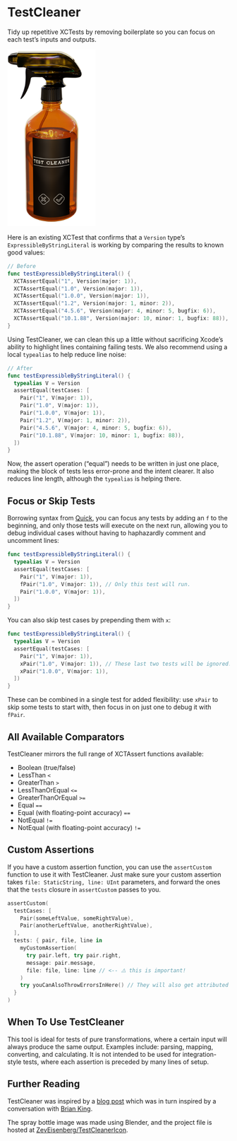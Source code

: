 # TestCleaner

Tidy up repetitive XCTests by removing boilerplate so you can focus on each test’s inputs and outputs.

<picture>
  <source media="(prefers-color-scheme: dark)" srcset="TestCleanerDark.png">
  <source media="(prefers-color-scheme: light)" srcset="TestCleanerLight.png">
  <img alt="a photo-real 3D render of a fancy spray bottle. The label says TEST CLEANER and has artwork reminiscent of the Xcode icons for passing and failing tests." src="TestCleanerDark.png" width=200>
</picture>

Here is an existing XCTest that confirms that a `Version` type’s `ExpressibleByStringLiteral` is working by comparing the results to known good values:

```swift
// Before
func testExpressibleByStringLiteral() {
  XCTAssertEqual("1", Version(major: 1)),
  XCTAssertEqual("1.0", Version(major: 1)),
  XCTAssertEqual("1.0.0", Version(major: 1)),
  XCTAssertEqual("1.2", Version(major: 1, minor: 2)),
  XCTAssertEqual("4.5.6", Version(major: 4, minor: 5, bugfix: 6)),
  XCTAssertEqual("10.1.88", Version(major: 10, minor: 1, bugfix: 88)),
}
```

Using TestCleaner, we can clean this up a little without sacrificing Xcode’s ability to highlight lines containing failing tests. We also recommend using a local `typealias` to help reduce line noise:

```swift
// After
func testExpressibleByStringLiteral() {
  typealias V = Version
  assertEqual(testCases: [
    Pair("1", V(major: 1)),
    Pair("1.0", V(major: 1)),
    Pair("1.0.0", V(major: 1)),
    Pair("1.2", V(major: 1, minor: 2)),
    Pair("4.5.6", V(major: 4, minor: 5, bugfix: 6)),
    Pair("10.1.88", V(major: 10, minor: 1, bugfix: 88)),
  ])
}
```

Now, the assert operation (“equal”) needs to be written in just one place, making the block of tests less error-prone and the intent clearer. It also reduces line length, although the `typealias` is helping there.

## Focus or Skip Tests

Borrowing syntax from [Quick](https://github.com/Quick/Quick), you can focus any tests by adding an `f` to the beginning, and only those tests will execute on the next run, allowing you to debug individual cases without having to haphazardly comment and uncomment lines:

```swift
func testExpressibleByStringLiteral() {
  typealias V = Version
  assertEqual(testCases: [
    Pair("1", V(major: 1)),
    fPair("1.0", V(major: 1)), // Only this test will run.
    Pair("1.0.0", V(major: 1)),
  ])
}
```

You can also skip test cases by prepending them with `x`:

```swift
func testExpressibleByStringLiteral() {
  typealias V = Version
  assertEqual(testCases: [
    Pair("1", V(major: 1)),
    xPair("1.0", V(major: 1)), // These last two tests will be ignored.
    xPair("1.0.0", V(major: 1)),
  ])
}
```

These can be combined in a single test for added flexibility: use `xPair` to skip some tests to start with, then focus in on just one to debug it with `fPair`.

## All Available Comparators

TestCleaner mirrors the full range of XCTAssert functions available:

- Boolean (true/false)
- LessThan `<`
- GreaterThan `>`
- LessThanOrEqual `<=`
- GreaterThanOrEqual `>=`
- Equal `==`
- Equal (with floating-point accuracy) `==`
- NotEqual `!=`
- NotEqual (with floating-point accuracy) `!=`

## Custom Assertions

If you have a custom assertion function, you can use the `assertCustom` function to use it with TestCleaner. Just make sure your custom assertion takes `file: StaticString, line: UInt` parameters, and forward the ones that the `tests` closure in `assertCustom` passes to you.

```swift
assertCustom(
  testCases: [
    Pair(someLeftValue, someRightValue),
    Pair(anotherLeftValue, anotherRightValue),
  ],
  tests: { pair, file, line in
    myCustomAssertion(
      try pair.left, try pair.right,
      message: pair.message,
      file: file, line: line // <-- ⚠️ this is important!
    )
    try youCanAlsoThrowErrorsInHere() // They will also get attributed to the correct line.
  }
)
```

## When To Use TestCleaner

This tool is ideal for tests of pure transformations, where a certain input will always produce the same output. Examples include: parsing, mapping, converting, and calculating. It is not intended to be used for integration-style tests, where each assertion is preceded by many lines of setup.

## Further Reading

TestCleaner was inspired by a [blog post](https://web.archive.org/web/20191201034555/https://www.rightpoint.com/rplabs/2019/03/xctest-line-by-line/) which was in turn inspired by a conversation with [Brian King](https://twitter.com/kingofbrian).

The spray bottle image was made using Blender, and the project file is hosted at [ZevEisenberg/TestCleanerIcon](https://github.com/ZevEisenberg/TestCleanerIcon.git).
